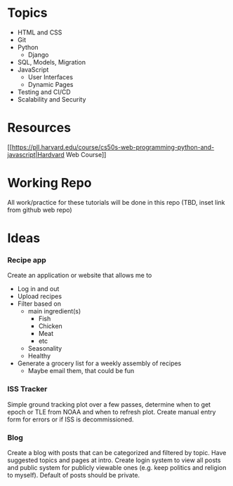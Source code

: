 # Topics

* HTML and CSS
* Git
* Python
	* Django
* SQL, Models, Migration
* JavaScript
	* User Interfaces
	* Dynamic Pages
* Testing and CI/CD
* Scalability and Security

# Resources
[[https://pll.harvard.edu/course/cs50s-web-programming-python-and-javascript|Hardvard Web Course]]  



# Working Repo

All work/practice for these tutorials will be done in this repo (TBD, inset link from github web repo)

# Ideas

### Recipe app
Create an application or website that allows me to
* Log in and out
* Upload recipes
* Filter based on 
	* main ingredient(s)
		* Fish
		* Chicken
		* Meat 
		* etc
	* Seasonality
	* Healthy
* Generate a grocery list for a weekly assembly of recipes
	* Maybe email them, that could be fun
### ISS Tracker
Simple ground tracking plot over a few passes, determine when to get epoch or TLE from NOAA and when to refresh plot. Create manual entry form for errors or if ISS is decommissioned. 

### Blog
Create a blog with posts that can be categorized and filtered by topic. Have suggested topics and pages at intro. Create login system to view all posts and public system for publicly viewable ones (e.g. keep politics and religion to myself). Default of posts should be private. 